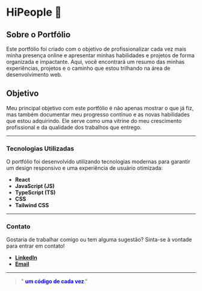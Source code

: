 # HiPeople 👋

## Sobre o Portfólio

Este portfólio foi criado com o objetivo de profissionalizar cada vez mais minha presença online e apresentar minhas habilidades e projetos de forma organizada e impactante. Aqui, você encontrará um resumo das minhas experiências, projetos e o caminho que estou trilhando na área de desenvolvimento web.

## Objetivo

Meu principal objetivo com este portfólio é não apenas mostrar o que já fiz, mas também documentar meu progresso contínuo e as novas habilidades que estou adquirindo. Ele serve como uma vitrine do meu crescimento profissional e da qualidade dos trabalhos que entrego.

---

### Tecnologias Utilizadas

O portfólio foi desenvolvido utilizando tecnologias modernas para garantir um design responsivo e uma experiência de usuário otimizada:

- **React**
- **JavaScript (JS)**
- **TypeScript (TS)**
- **CSS**
- **Tailwind CSS**

---

### Contato

Gostaria de trabalhar comigo ou tem alguma sugestão? Sinta-se à vontade para entrar em contato!

- **[LinkedIn](https://www.linkedin.com/in/pedro-lucas-reis-de-oliveira-sousa-a93945171/)**
- **[Email](mailto:pedrosousa2160@gmail.com)**

---

> " **<span style="color:blue">um código de cada vez</span>**."
